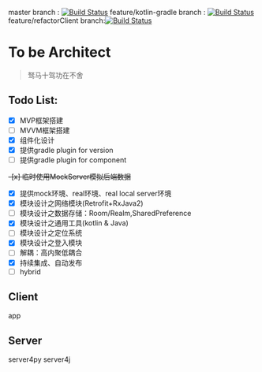 master branch : [![Build Status](https://travis-ci.org/HawksJamesf/Spacecraft.svg?branch=master)](https://travis-ci.org/HawksJamesf/Spacecraft) feature/kotlin-gradle branch : [![Build Status](https://travis-ci.org/HawksJamesf/Spacecraft.svg?branch=feature/kotlin-gradle)](https://travis-ci.org/HawksJamesf/Spacecraft) feature/refactorClient branch:[![Build Status](https://travis-ci.org/HawksJamesf/Spacecraft.svg?branch=feature%2FrefactorClient)](https://travis-ci.org/HawksJamesf/Spacecraft)
# To be Architect
> 驽马十驾功在不舍

## Todo List:

- [x] MVP框架搭建
- [ ] MVVM框架搭建
- [x] 组件化设计
- [x] 提供gradle plugin for version
- [ ] 提供gradle plugin for component

~~-[x] 临时使用MockServer模拟后端数据~~
- [x] 提供mock环境、real环境、real local server环境
- [x] 模块设计之网络模块(Retrofit+RxJava2)
- [ ] 模块设计之数据存储：Room/Realm,SharedPreference
- [x] 模块设计之通用工具(kotlin & Java)
- [ ] 模块设计之定位系统
- [x] 模块设计之登入模块
- [ ] 解耦：高内聚低耦合
- [x] 持续集成、自动发布
- [ ] hybrid
## Client
app

## Server
server4py
server4j

